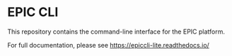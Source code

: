 # EPIC CLI

This repository contains the command-line interface for the EPIC platform.

For full documentation, please see https://epiccli-lite.readthedocs.io/
